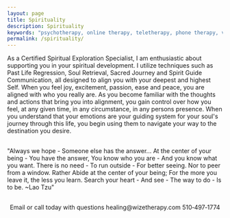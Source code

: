```yaml
---
layout: page
title: Spirituality
description: Spirituality
keywords: "psychotherapy, online therapy, teletherapy, phone therapy, video chat, online counseling, healing, Oakland therapists, therapist, psychotherapist, adolescents,  spirituality, spiritual development healing, psychology, integrative, development, growth, resilience, prevention, hope, depression, anxiety, grief, humanistic, strength-based, helpful, whole, holisitc, divorce, crisis, transition, grief, loss, betrayal, drama, imbalanced, relationships, premarital, sibling therapy, motherhood, infertility, difficult pregnancy, addiction, family planning, support, fertility issues, relationships, California, Oregon, Washington, sexuality, thriving"
permalink: /spirituality/
---
```

<p class="text-justify" style="margin-bottom: 0px;">
As a Certified Spiritual Exploration Specialist, I am enthusiastic about supporting you in your spiritual development. I utilize techniques such as Past Life Regression, Soul Retrieval, Sacred Journey and Spirit Guide Communication, all designed to align you with your deepest and highest Self. When you feel joy, excitement, passion, ease and peace, you are aligned with who you really are. As you become familiar with the thoughts and actions that bring you into alignment, you gain control over how you feel, at any given time, in any circumstance, in any persons presence. When you understand that your emotions are your guiding system for your soul's journey through this life, you begin using them to navigate your way to the destination you desire.
</p> 
<p style="margin: 30px 0 30px 0;">"Always we hope - Someone else has the answer... At the center of your being - You have the answer, You know who you are - And you know what you want. There is no need - To run outside - For better seeing. Nor to peer from a window. Rather Abide at the center of your being; For the more you leave it, the less you learn. Search your heart - And see - The way to do - Is to be. ~Lao Tzu"</p>
<p style="text-align: center;">Email or call today with questions healing@wizetherapy.com 510&#8209;497&#8209;1774</p>
